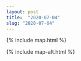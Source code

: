 ```yaml
---
layout: post
title:  "2020-07-04"
slug: "2020-07-04"
---
```

{% include map.html %}

{% include map-alt.html %}
